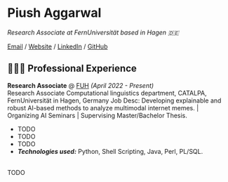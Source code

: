 # Piush Aggarwal

_Research Associate at FernUniversität based in Hagen 🇩🇪_ <br>

[Email](mailto:aggarwalpiush@gmail.com) / [Website](https://www.fernuni-hagen.de/english/research/clusters/catalpa/about-catalpa/members/piush.aggarwal.shtml) / [LinkedIn](https://www.linkedin.com/in/piush-aggarwal-76ba4397/) / [GitHub](https://github.com/aggarwalpiush/) 
## 👩🏼‍💻 Professional Experience

**Research Associate** @ [FUH](https://www.fernuni-hagen.de/) _(April 2022 - Present)_ <br>
Research Associate Computational linguistics department, CATALPA, FernUniversität in Hagen, Germany 
Job Desc: Developing explainable and robust AI-based methods to analyze multimodal internet memes. |  Organizing AI Seminars | Supervising Master/Bachelor Thesis. 
  - TODO
  - TODO
  - TODO
  - **_Technologies used:_** Python, Shell Scripting, Java, Perl, PL/SQL.
<br><br>

TODO
